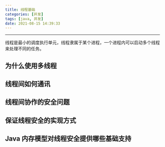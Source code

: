 ```yaml
---
title: 线程基础
categories: [并发]
tags: [java, 并发]
date: 2021-08-15 14:39:33
---
```


---

线程是最小的调度执行单元，线程隶属于某个进程，一个进程内可以启动多个线程来处理不同的任务。

## 为什么使用多线程



## 线程间如何通讯



## 线程间协作的安全问题



## 保证线程安全的实现方式



## Java 内存模型对线程安全提供哪些基础支持



